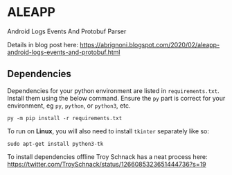 # ALEAPP
Android Logs Events And Protobuf Parser

Details in blog post here: https://abrignoni.blogspot.com/2020/02/aleapp-android-logs-events-and-protobuf.html  

## Dependencies

Dependencies for your python environment are listed in `requirements.txt`. Install them using the below command. Ensure the `py` part is correct for your environment, eg `py`, `python`, or `python3`, etc.

`py -m pip install -r requirements.txt`

To run on **Linux**, you will also need to install `tkinter` separately like so:

`sudo apt-get install python3-tk`

To install dependencies offline Troy Schnack has a neat process here:
https://twitter.com/TroySchnack/status/1266085323651444736?s=19
